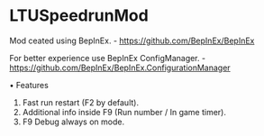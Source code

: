 # LTUSpeedrunMod

Mod ceated using BepInEx. - https://github.com/BepInEx/BepInEx

For better experience use BepInEx ConfigManager. - https://github.com/BepInEx/BepInEx.ConfigurationManager

• Features 
<ol>
  <li>Fast run restart (F2 by default).</li>
  <li>Additional info inside F9 (Run number / In game timer).</li>
  <li>F9 Debug always on mode.</li>
</ol>
